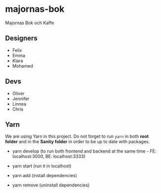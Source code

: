 # majornas-bok

Majornas Bok och Kaffe

## Designers

- Felix
- Emma
- Klara
- Mohamed

## Devs

- Oliver
- Jennifer
- Linnea
- Chris

## Yarn

We are using Yarn in this project.
Do not forget to run `yarn` in both **root folder** and in the **Sanity folder** in order to be up to date with packages.

- yarn develop (to run both frontend and backend at the same time - FE: localhost:3000, BE: localhost:3333)

- yarn start (run it in localhost)
- yarn add (install dependencies)
- yarn remove (uninstall dependencies)
